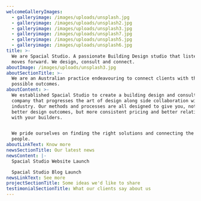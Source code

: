 ```yaml
---
welcomeGalleryImages:
  - galleryimage: /images/uploads/unsplash.jpg
  - galleryimage: /images/uploads/unsplash2.jpg
  - galleryimage: /images/uploads/unsplash3.jpg
  - galleryimage: /images/uploads/unsplash7.jpg
  - galleryimage: /images/uploads/unsplash5.jpg
  - galleryimage: /images/uploads/unsplash6.jpg
title: >-
  We are Spacial Studio. A passionate Building Design studio that listens and
  moves forward. We design, consult and connect.
aboutImage: /images/uploads/unsplash3.jpg
aboutSectionTitle: >-
  We are an Australian practice endeavouring to connect clients with the best
  possible outcomes.
aboutContent: >-
  We established Spacial Studio to create a building design and consulting
  company that progresses the art of design along side collaboration with
  industry. Our methods and processes are all designed to give you, not only
  better design outcomes, but more consistent pricing and better relationships
  with your builders.


  We pride ourselves on finding the right solutions and connecting the right
  people.
aboutLinkText: Know more
newsSectionTitle: Our latest news
newsContent: |-
  Spacial Studio Website Launch

  Spacial Studio Blog Launch
newsLinkText: See more
projectSectionTitle: Some ideas we'd like to share
testimonialSectionTitle: What our clients say about us
---
```


